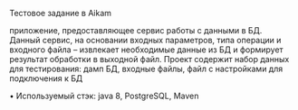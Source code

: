 Тестовое задание в Aikam

приложение, предоставляющее сервис работы с данными в БД.
Данный сервис, на основании входных параметров, типа операции и входного файла – извлекает необходимые данные из БД и формирует результат обработки в выходной файл. 
Проект содержит набор данных для тестирования: дамп БД, входные файлы, файл с настройками для подключения к БД

•	Используемый стэк: java 8, PostgreSQL, Maven

